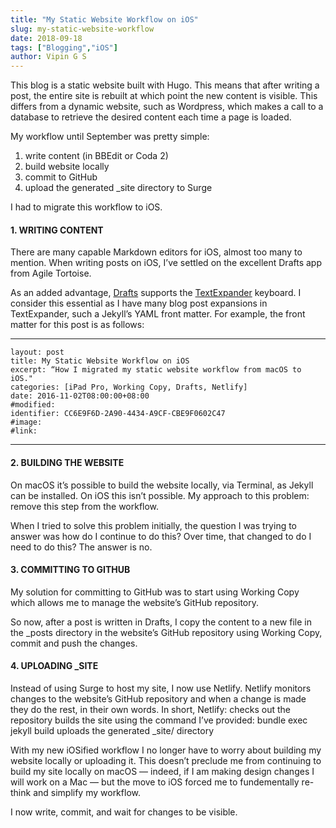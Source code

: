 ```yaml
---
title: "My Static Website Workflow on iOS"
slug: my-static-website-workflow
date: 2018-09-18
tags: ["Blogging","iOS"]
author: Vipin G S
---
```


This blog is a static website built with Hugo. This means that after writing a post, the entire site is rebuilt at which point the new content is visible. This differs from a dynamic website, such as Wordpress, which makes a call to a database to retrieve the desired content each time a page is loaded. 

My workflow until September was pretty simple:

1. write content (in BBEdit or Coda 2)
1. build website locally
1. commit to GitHub
1. upload the generated _site directory to Surge

I had to migrate this workflow to iOS.

#### 1. WRITING CONTENT
There are many capable Markdown editors for iOS, almost too many to mention. When writing posts on iOS, I’ve settled on the excellent Drafts app from Agile Tortoise.  

As an added advantage, [Drafts](https://itunes.apple.com/us/app/drafts-5-capture-act/id1236254471?mt=8) supports the [TextExpander](https://itunes.apple.com/us/app/textexpander-keyboard/id1075927186?mt=8) keyboard. I consider this essential as I have many blog post expansions in TextExpander, such a Jekyll’s YAML front matter. For example, the front matter for this post is as follows:  

---
	
	layout: post
	title: My Static Website Workflow on iOS
	excerpt: “How I migrated my static website workflow from macOS to iOS."
	categories: [iPad Pro, Working Copy, Drafts, Netlify]
	date: 2016-11-02T08:00:00+08:00
	#modified:
	identifier: CC6E9F6D-2A90-4434-A9CF-CBE9F0602C47
	#image:
	#link: 
    
---  
#### 2. BUILDING THE WEBSITE
On macOS it’s possible to build the website locally, via Terminal, as Jekyll can be installed. On iOS this isn’t possible. My approach to this problem: remove this step from the workflow.

When I tried to solve this problem initially, the question I was trying to answer was how do I continue to do this? Over time, that changed to do I need to do this? The answer is no.

#### 3. COMMITTING TO GITHUB
My solution for committing to GitHub was to start using Working Copy which allows me to manage the website’s GitHub repository.

So now, after a post is written in Drafts, I copy the content to a new file in the _posts directory in the website’s GitHub repository using Working Copy, commit and push the changes.  

#### 4. UPLOADING _SITE
Instead of using Surge to host my site, I now use Netlify. Netlify monitors changes to the website’s GitHub repository and when a change is made they do the rest, in their own words. In short, Netlify:
	checks out the repository
	builds the site using the command I’ve provided: bundle exec jekyll build
	uploads the generated _site/ directory

With my new iOSified workflow I no longer have to worry about building my website locally or uploading it. This doesn’t preclude me from continuing to build my site locally on macOS — indeed, if I am making design changes I will work on a Mac — but the move to iOS forced me 
to fundementally re-think and simplify my workflow.

I now write, commit, and wait for changes to be visible.